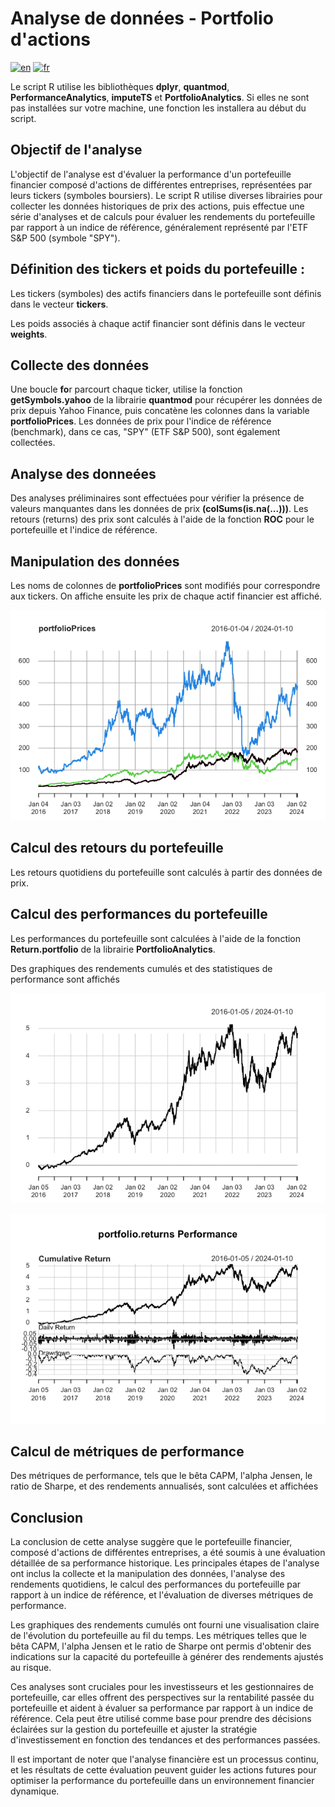 # Analyse de données - Portfolio d'actions

<a href="./README.en.md"><img alt="en" src="https://img.shields.io/badge/lang-en-red.svg"/></a>
<a href="./README.md"><img alt="fr" src="https://img.shields.io/badge/lang-fr-yellow.svg"/></a>

Le script R utilise les bibliothèques **dplyr**, **quantmod**, **PerformanceAnalytics**, **imputeTS** et **PortfolioAnalytics**. Si elles ne sont pas installées sur votre machine, une fonction les installera au début du script.

## Objectif de l'analyse
L'objectif de l'analyse est d'évaluer la performance d'un portefeuille financier composé d'actions de différentes entreprises, représentées par leurs tickers (symboles boursiers). Le script R utilise diverses librairies pour collecter les données historiques de prix des actions, puis effectue une série d'analyses et de calculs pour évaluer les rendements du portefeuille par rapport à un indice de référence, généralement représenté par l'ETF S&P 500 (symbole "SPY").

## Définition des tickers et poids du portefeuille :
Les tickers (symboles) des actifs financiers dans le portefeuille sont définis dans le vecteur **tickers**.

Les poids associés à chaque actif financier sont définis dans le vecteur **weights**.

## Collecte des données
Une boucle **fo**r parcourt chaque ticker, utilise la fonction **getSymbols.yahoo** de la librairie **quantmod** pour récupérer les données de prix depuis Yahoo Finance, puis concatène les colonnes dans la variable **portfolioPrices**.
Les données de prix pour l'indice de référence (benchmark), dans ce cas, "SPY" (ETF S&P 500), sont également collectées.

## Analyse des donneées
Des analyses préliminaires sont effectuées pour vérifier la présence de valeurs manquantes dans les données de prix **(colSums(is.na(...)))**.
Les retours (returns) des prix sont calculés à l'aide de la fonction **ROC** pour le portefeuille et l'indice de référence.

## Manipulation des données
Les noms de colonnes de **portfolioPrices** sont modifiés pour correspondre aux tickers.
On affiche ensuite les prix de chaque actif financier est affiché.

![Représentation graphique des prix](imgs/affichage_prix.png)

## Calcul des retours du portefeuille
Les retours quotidiens du portefeuille sont calculés à partir des données de prix.

## Calcul des performances du portefeuille
Les performances du portefeuille sont calculées à l'aide de la fonction **Return.portfolio** de la librairie **PortfolioAnalytics**.

Des graphiques des rendements cumulés et des statistiques de performance sont affichés

![Représentation des retours cumulées](imgs/retours_cum.png)

![Représentation de quelques statistiques de performances](imgs/perfs_summary.png)

## Calcul de métriques de performance
Des métriques de performance, tels que le bêta CAPM, l'alpha Jensen, le ratio de Sharpe, et des rendements annualisés, sont calculées et affichées

## Conclusion
La conclusion de cette analyse suggère que le portefeuille financier, composé d'actions de différentes entreprises, a été soumis à une évaluation détaillée de sa performance historique. Les principales étapes de l'analyse ont inclus la collecte et la manipulation des données, l'analyse des rendements quotidiens, le calcul des performances du portefeuille par rapport à un indice de référence, et l'évaluation de diverses métriques de performance.

Les graphiques des rendements cumulés ont fourni une visualisation claire de l'évolution du portefeuille au fil du temps. Les métriques telles que le bêta CAPM, l'alpha Jensen et le ratio de Sharpe ont permis d'obtenir des indications sur la capacité du portefeuille à générer des rendements ajustés au risque.

Ces analyses sont cruciales pour les investisseurs et les gestionnaires de portefeuille, car elles offrent des perspectives sur la rentabilité passée du portefeuille et aident à évaluer sa performance par rapport à un indice de référence. Cela peut être utilisé comme base pour prendre des décisions éclairées sur la gestion du portefeuille et ajuster la stratégie d'investissement en fonction des tendances et des performances passées.

Il est important de noter que l'analyse financière est un processus continu, et les résultats de cette évaluation peuvent guider les actions futures pour optimiser la performance du portefeuille dans un environnement financier dynamique.
